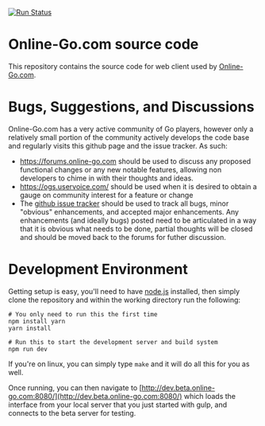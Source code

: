 [![Run Status](https://api.shippable.com/projects/58b08461067893070065aab3/badge?branch=devel)](https://app.shippable.com/github/online-go/online-go.com/status/dashboard)

# Online-Go.com source code

This repository contains the source code for web client used by [Online-Go.com](https://online-go.com).

# Bugs, Suggestions, and Discussions

Online-Go.com has a very active community of Go players, however only a
relatively small portion of the community actively develops the code base and
regularly visits this github page and the issue tracker. As such:

* https://forums.online-go.com should be used to discuss any proposed functional changes or any new notable features, allowing non developers to chime in with their thoughts and ideas.
* https://ogs.uservoice.com/ should be used when it is desired to obtain a gauge on community interest for a feature or change
* The [github issue tracker](https://github.com/online-go/online-go.com/issues) should be used to track all bugs, minor "obvious" enhancements, and accepted major enhancements. Any enhancements (and ideally bugs) posted need to be articulated in a way that it is obvious what needs to be done, partial thoughts will be closed and should be moved back to the forums for futher discussion.


# Development Environment

Getting setup is easy, you'll need to have [node.js](https://nodejs.org/) installed,
then simply clone the repository and within the working directory run the following:

```
# You only need to run this the first time
npm install yarn
yarn install

# Run this to start the development server and build system
npm run dev
```

If you're on linux, you can simply type `make` and it will do all this for you as well.

Once running, you can then navigate to [http://dev.beta.online-go.com:8080/](http://dev.beta.online-go.com:8080/)
which loads the interface from your local server that you just started with gulp, and 
connects to the beta server for testing.
